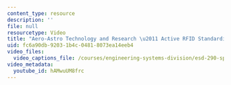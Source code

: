 ```yaml
---
content_type: resource
description: ''
file: null
resourcetype: Video
title: "Aero-Astro Technology and Research \u2011 Active RFID Standardization Pathway"
uid: fc6a90db-9203-1b4c-0481-8073ea14eeb4
video_files:
  video_captions_file: /courses/engineering-systems-division/esd-290-special-topics-in-supply-chain-management-spring-2005/conference-videos/aero-astro-technology/hAMwuUM8frc.vtt
video_metadata:
  youtube_id: hAMwuUM8frc
---
```

